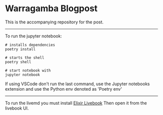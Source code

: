 # Warragamba Blogpost

This is the accompanying repository for the post.

---

To run the jupyter notebook:

```
# installs dependencies
poetry install

# starts the shell
poetry shell

# start notebook with
jupyter notebook
```

If using VSCode don't run the last command, use the Jupyter notebooks extension and use the Python env denoted as 'Poetry env'

---

To run the livemd you must install [Elixir Livebook](https://livebook.dev/) Then open it from the livebook UI.

